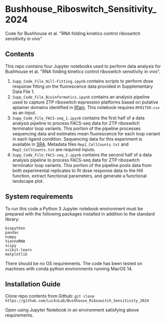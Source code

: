 # Bushhouse_Riboswitch_Sensitivity_2024
Code for Bushhouse et al. "RNA folding kinetics control riboswitch sensitivity in vivo"

## Contents

This repo contains four Jupyter notebooks used to perform data analysis for Bushhouse et al. "RNA folding kinetics control riboswitch sensitivity in vivo".

1. `Supp_Code_File_Hill-Fitting.ipynb` contains scripts to perform dose response fitting on the fluorescence data provided in Supplementary Data File 1.
2. `Supp_Code_File_Bioinformatics.ipynb` contains an analysis pipeline used to capture ZTP riboswitch expression platforms based on putative aptamer domains identified in [Rfam](https://rfam.org/family/RF01750). This notebook requires `RF01750.csv` as an input.
3. `Supp_Code_File_FACS-seq_1.ipynb` contains the first half of a data analysis pipeline to process FACS-seq data for ZTP riboswitch terminator loop variants. This portion of the pipeline processes sequencing data and estimates mean fluorescence for each loop variant in each ligand condition. Sequencing data for this experiment is available in [SRA](https://www.ncbi.nlm.nih.gov/sra/?term=PRJNA1087340). Metadata files `Rep1_CellCounts.txt` and `Rep2_CellCounts.txt` are required inputs.
4. `Supp_Code_File_FACS-seq_2.ipynb` contains the second half of a data analysis pipeline to process FACS-seq data for ZTP riboswitch terminator loop variants. This portion of the pipeline pools data from both experimental replicates to fit dose response data to the Hill function, extract functional parameters, and generate a functional landscape plot.

## System requirements

To run this code a Python 3 Jupyter notebook environment must be prepared with the following packages installed in addition to the standard library:

```
biopython
pandas
numpy
ViennaRNA
scipy
scikit-learn
matplotlib
```

There should be no OS requirements. The code has been tested on machines with conda python environments running MacOS 14.

## Installation Guide

Clone repo contents from Github:
`git clone https://github.com/LucksLab/Bushhouse_Riboswitch_Sensitivity_2024`

Open using Jupyter Notebook in an environment satisfying above requirements.

